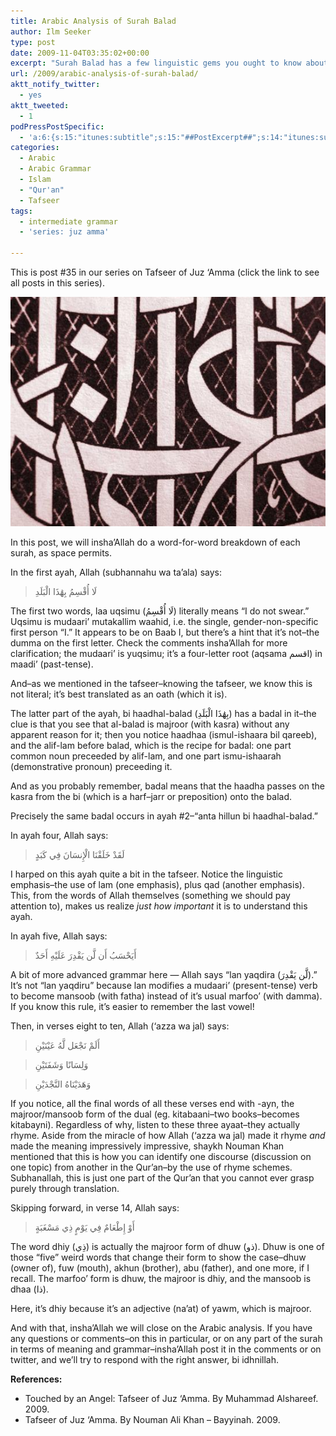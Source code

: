 ```yaml
---
title: Arabic Analysis of Surah Balad
author: Ilm Seeker
type: post
date: 2009-11-04T03:35:02+00:00
excerpt: "Surah Balad has a few linguistic gems you ought to know about. In addition, we skim over some basic and intermediate rules of grammar which are apparent in this surah, which you probably already know. Insha'Allah ask any questions about meanings of words or grammar in this surah in the comments."
url: /2009/arabic-analysis-of-surah-balad/
aktt_notify_twitter:
  - yes
aktt_tweeted:
  - 1
podPressPostSpecific:
  - 'a:6:{s:15:"itunes:subtitle";s:15:"##PostExcerpt##";s:14:"itunes:summary";s:15:"##PostExcerpt##";s:15:"itunes:keywords";s:17:"##WordPressCats##";s:13:"itunes:author";s:10:"##Global##";s:15:"itunes:explicit";s:2:"No";s:12:"itunes:block";s:2:"No";}'
categories:
  - Arabic
  - Arabic Grammar
  - Islam
  - "Qur'an"
  - Tafseer
tags:
  - intermediate grammar
  - 'series: juz amma'

---
```

This is post #35 in our series on Tafseer of Juz &#8216;Amma (click the link to see all posts in this series).

<img src="/wp-content/uploads/arabic-calligraphy.jpg" alt="Arabic Calligraphy/Art" title="Arabic Calligraphy/Art" class="alignnone size-full wp-image-1461" />

In this post, we will insha&#8217;Allah do a word-for-word breakdown of each surah, as space permits.

In the first ayah, Allah (subhannahu wa ta&#8217;ala) says:

> لَا أُقْسِمُ بِهَٰذَا الْبَلَدِ 

The first two words, laa uqsimu (لَا أُقْسِمُ) literally means &#8220;I do not swear.&#8221; Uqsimu is mudaari&#8217; mutakallim waahid, i.e. the single, gender-non-specific first person &#8220;I.&#8221; It appears to be on Baab I, but there&#8217;s a hint that it&#8217;s not&#8211;the dumma on the first letter. Check the comments insha&#8217;Allah for more clarification; the mudaari&#8217; is yuqsimu; it&#8217;s a four-letter root (aqsama اقسم) in maadi&#8217; (past-tense).

And&#8211;as we mentioned in the tafseer&#8211;knowing the tafseer, we know this is not literal; it&#8217;s best translated as an oath (which it is).

The latter part of the ayah, bi haadhal-balad (بِهَٰذَا الْبَلَدِ) has a badal in it&#8211;the clue is that you see that al-balad is majroor (with kasra) without any apparent reason for it; then you notice haadhaa (ismul-ishaara bil qareeb), and the alif-lam before balad, which is the recipe for badal: one part common noun preceeded by alif-lam, and one part ismu-ishaarah (demonstrative pronoun) preceeding it.

And as you probably remember, badal means that the haadha passes on the kasra from the bi (which is a harf&#8211;jarr or preposition) onto the balad.

Precisely the same badal occurs in ayah #2&#8211;&#8220;anta hillun bi haadhal-balad.&#8221;

In ayah four, Allah says:

> لَقَدْ خَلَقْنَا الْإِنسَانَ فِي كَبَدٍ 

I harped on this ayah quite a bit in the tafseer. Notice the linguistic emphasis&#8211;the use of lam (one emphasis), plus qad (another emphasis). This, from the words of Allah themselves (something we should pay attention to), makes us realize _just how important_ it is to understand this ayah.

In ayah five, Allah says:

> أَيَحْسَبُ أَن لَّن يَقْدِرَ عَلَيْهِ أَحَدٌ 

A bit of more advanced grammar here &#8212; Allah says &#8220;lan yaqdira (لَّن يَقْدِرَ).&#8221; It&#8217;s not &#8220;lan yaqdiru&#8221; because lan modifies a mudaari&#8217; (present-tense) verb to become mansoob (with fatha) instead of it&#8217;s usual marfoo&#8217; (with damma). If you know this rule, it&#8217;s easier to remember the last vowel!

Then, in verses eight to ten, Allah (&#8216;azza wa jal) says:

> أَلَمْ نَجْعَل لَّهُ عَيْنَيْنِ
  
> وَلِسَانًا وَشَفَتَيْنِ
  
> وَهَدَيْنَاهُ النَّجْدَيْنِ 

If you notice, all the final words of all these verses end with -ayn, the majroor/mansoob form of the dual (eg. kitabaani&#8211;two books&#8211;becomes kitabayni). Regardless of why, listen to these three ayaat&#8211;they actually rhyme. Aside from the miracle of how Allah (&#8216;azza wa jal) made it rhyme _and_ made the meaning impressively impressive, shaykh Nouman Khan mentioned that this is how you can identify one discourse (discussion on one topic) from another in the Qur&#8217;an&#8211;by the use of rhyme schemes. Subhanallah, this is just one part of the Qur&#8217;an that you cannot ever grasp purely through translation.

Skipping forward, in verse 14, Allah says:

> أَوْ إِطْعَامٌ فِي يَوْمٍ ذِي مَسْغَبَةٍ 

The word dhiy (ذِي) is actually the majroor form of dhuw (ذو). Dhuw is one of those &#8220;five&#8221; weird words that change their form to show the case&#8211;dhuw (owner of), fuw (mouth), akhun (brother), abu (father), and one more, if I recall. The marfoo&#8217; form is dhuw, the majroor is dhiy, and the mansoob is dhaa (ذا).

Here, it&#8217;s dhiy because it&#8217;s an adjective (na&#8217;at) of yawm, which is majroor.

And with that, insha&#8217;Allah we will close on the Arabic analysis. If you have any questions or comments&#8211;on this in particular, or on any part of the surah in terms of meaning and grammar&#8211;insha&#8217;Allah post it in the comments or on twitter, and we&#8217;ll try to respond with the right answer, bi idhnillah.

**References:**

  * Touched by an Angel: Tafseer of Juz &#8216;Amma. By Muhammad Alshareef. 2009.
  * Tafseer of Juz &#8216;Amma. By Nouman Ali Khan &#8211; Bayyinah. 2009.